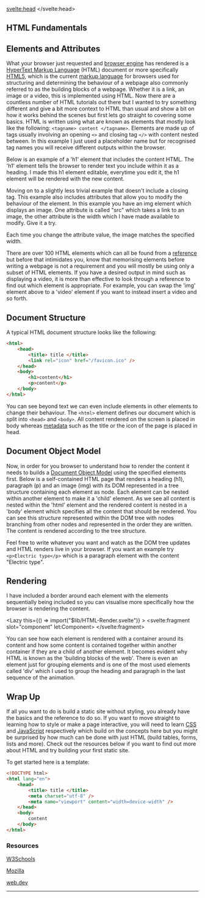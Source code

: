 <script>
import GithubStar from "$lib/GithubStar.svelte";
import DOMTree from "$lib/DOM-Tree.svelte";
import HTMLatt from "$lib/HTML-Attributes.svelte";
import HTMLele from "$lib/HTML-Element.svelte";
import Lazy from "$lib/Lazy.svelte";
import '$lib/styles/vscode-dark.css';
</script>

<svelte:head>
	<title>HTML Fundamentals| Sergen Karaoglan</title>
	<meta name="description" content="Learn the fundamentals of HTML" />
</svelte:head>



<article class="max-sm:mx-4 prose lg:prose-xl m-auto pt-16">

# HTML Fundamentals
## Elements and Attributes
What your browser just requested and [browser engine](https://en.wikipedia.org/wiki/Browser_engine) has rendered is a [HyperText Markup Language](https://en.wikipedia.org/wiki/HTML) (HTML) document or more specifically [HTML5](https://en.wikipedia.org/wiki/HTML5), which is the current [markup language](https://en.wikipedia.org/wiki/Markup_language) for browsers used for structuring and determining the behaviour of a webpage also commonly referred to as the building blocks of a webpage. Whether it is a link, an image or a video, this is implemented using HTML. Now there are a countless number of HTML tutorials out there but I wanted to try something different and give a bit more context to HTML than usual and show a bit on how it works behind the scenes but first lets go straight to covering some basics. HTML is written using what are known as elements that mostly look like the following: ```<tagname> content </tagname>```. Elements are made up of tags usually involving an opening ```<>``` and closing tag ```</>``` with content nested between. In this example I just used a placeholder name but for recognised tag names you will receive different outputs within the browser.

Below is an example of a 'h1' element that includes the content HTML. The 'h1' element tells the browser to render text you include within it as a heading. I made this h1 element editable, everytime you edit it, the h1 element will be rendered with the new content.
<HTMLele />

Moving on to a slightly less trivial example that doesn't include a closing tag. This example also includes attributes that allow you to modify the behaviour of the element. In this example you have an img element which displays an image. One attribute is called "src" which takes a link to an image, the other attribute is the width which I have made available to modify. Give it a try.

<HTMLatt />

Each time you change the attribute value, the image matches the specified width.

There are over 100 HTML elements which can all be found from a [reference](https://www.w3schools.com/tags/) but before that intimidates you, know that memorising elements before writing a webpage is not a requirement and you will mostly be using only a subset of HTML elements. If you have a desired output in mind such as displaying a video, it is more than effective to look through a reference to find out which element is appropriate. For example, you can swap the 'img' element above to a 'video' element if you want to instead insert a video and so forth.

## Document Structure
A typical HTML document structure looks like the following:

```HTML
<html>
	<head>
		<title> title </title>
		<link rel="icon" href="/favicon.ico" />
	</head>
	<body>
		<h1>content</h1>
		<p>content</p>
	</body>
</html>
```

You can see beyond text we can even include elements in other elements to change their behaviour. The ```<html>``` element defines our document which is split into ```<head>``` and ```<body>```. All content rendered on the screen is placed in body whereas [metadata](https://en.wikipedia.org/wiki/Metadata) such as the title or the icon of the page is placed in head.

## Document Object Model
Now, in order for you browser to understand how to render the content it needs to builds a [Document Object Model](https://en.wikipedia.org/wiki/Document_Object_Model) using the specified elements first.
Below is a self-contained HTML page that renders a heading (h1), paragraph (p) and an image (img) with its DOM represented in a tree structure containing each element as node. Each element can be nested within another element to make it a 'child' element. As we see all content is nested within the 'html' element and the rendered content is nested in a 'body' element which specifies all the content that should be rendered. You can see this structure represented within the DOM tree with nodes branching from other nodes and represented in the order they are written. The content is rendered according to the tree structure.

Feel free to write whatever you want and watch as the DOM tree updates and HTML renders live in your browser. If you want an example try ```<p>Electric type</p>``` which is a paragraph element with the content "Electric type".

<div class="w-fit m-auto py-5">
<DOMTree />
</div>

## Rendering
I have included a border around each element with the elements sequentially being included so you can visualise more specifically how the browser is rendering the content.

<Lazy
	this={() => import("$lib/HTML-Render.svelte")}
	>
	<svelte:fragment slot="component" let:Component>
		<Component />
	</svelte:fragment>
</Lazy>

You can see how each element is rendered with a container around its content and how some content is contained together within another container if they are a child of another element. It becomes evident why HTML is known as the 'building blocks of the web'. There is even an element just for grouping elements and is one of the most used elements called 'div' which I used to group the heading and paragraph in the last sequence of the animation.

## Wrap Up
If all you want to do is build a static site without styling, you already have the basics and the reference to do so. If you want to move straight to learning how to style or make a page interactive, you will need to learn [CSS](https://en.wikipedia.org/wiki/CSS) and [JavaScript](https://en.wikipedia.org/wiki/JavaScript) respectively which build on the concepts here but you might be surprised by how much can be done with just HTML (build tables, forms, lists and more). Check out the resources below if you want to find out more about HTML and try building your first static site.

To get started here is a template:

```HTML
<!DOCTYPE html>
<html lang="en">
	<head>
		<title> title </title>
		<meta charset="utf-8" />
		<meta name="viewport" content="width=device-width" />
	</head>
	<body>
		content
	</body>
</html>
```

### Resources
[W3Schools](https://www.w3schools.com/html/default.asp)

[Mozilla](https://developer.mozilla.org/en-US/docs/Web/HTML)

[web.dev](https://web.dev/learn/html/)

___

<GithubStar />
<!-- The group that specifies HTML and the DOM is called [WHATWG](https://en.wikipedia.org/wiki/WHATWG) and use to be the [W3C](https://en.wikipedia.org/wiki/World_Wide_Web_Consortium). The [browser engine](https://en.wikipedia.org/wiki/Browser_engine) is responsible for what is responsible for rendering HTML into a webpage and needs to be developed by browser vendors (Chrome, Safari, Firefox etc.) to match the HTML specification so we have a consistently functioning web pages across diferrent devices and different browsers. id, block, inline-->

</article>